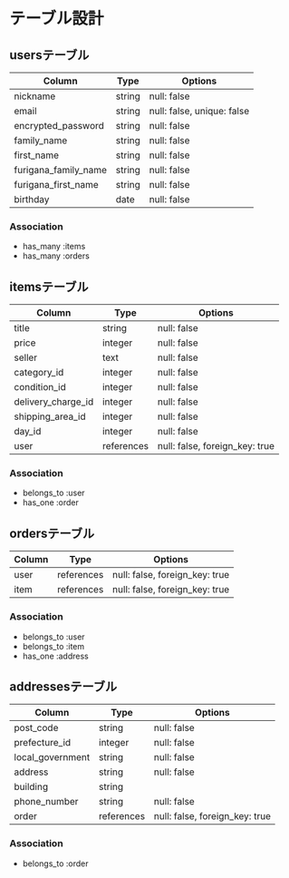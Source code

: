 # テーブル設計

## usersテーブル


| Column               | Type   | Options                   |
| -------------------- | ------ | ------------------------- |
| nickname             | string | null: false               |
| email                | string | null: false, unique: false|
| encrypted_password   | string | null: false               |
| family_name          | string | null: false               |
| first_name           | string | null: false               |
| furigana_family_name | string | null: false               |
| furigana_first_name  | string | null: false               |
| birthday             | date   | null: false               |


### Association

- has_many :items
- has_many :orders



## itemsテーブル


| Column             | Type       | Options                        |
| ------------------ | ---------- | ------------------------------ |
| title              | string     | null: false                    |
| price              | integer    | null: false                    |
| seller             | text       | null: false                    |
| category_id        | integer    | null: false                    |
| condition_id       | integer    | null: false                    |
| delivery_charge_id | integer    | null: false                    |
| shipping_area_id   | integer    | null: false                    |
| day_id             | integer    | null: false                    |
| user               | references | null: false, foreign_key: true |


### Association

- belongs_to :user
- has_one :order



## ordersテーブル

| Column             | Type       | Options                        |
| ------------------ | ---------- | ------------------------------ |
| user               | references | null: false, foreign_key: true |
| item               | references | null: false, foreign_key: true |


### Association

- belongs_to :user
- belongs_to :item
- has_one :address



## addressesテーブル

| Column             | Type       | Options                        |
| ------------------ | ---------- | ------------------------------ |
| post_code          | string     | null: false                    |
| prefecture_id      | integer    | null: false                    |
| local_government   | string     | null: false                    |
| address            | string     | null: false                    |
| building           | string     |                                |
| phone_number       | string     | null: false                    |
| order              | references | null: false, foreign_key: true |


### Association

- belongs_to :order